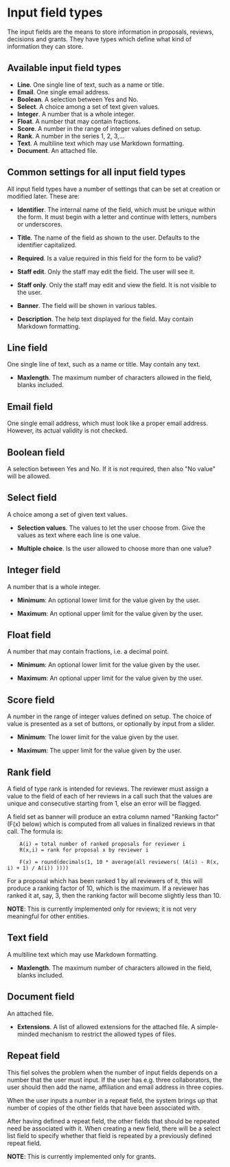 # Input field types

The input fields are the means to store information in proposals, reviews, decisions and grants. They have types which define what kind of information they
can store.

## Available input field types

- **Line**. One single line of text, such as a name or title.
- **Email**. One single email address.
- **Boolean**. A selection between Yes and No.
- **Select**. A choice among a set of text given values.
- **Integer**. A number that is a whole integer.
- **Float**. A number that may contain fractions.
- **Score**. A number in the range of integer values defined on setup.
- **Rank**. A number in the series 1, 2, 3,...
- **Text**. A multiline text which may use Markdown formatting.
- **Document**. An attached file.

## Common settings for all input field types

All input field types have a number of settings that can be set at creation
or modified later. These are:

- **Identifier**. The internal name of the field, which must be unique within
  the form. It must begin with a letter and continue with letters,
  numbers or underscores.

- **Title**. The name of the field as shown to the user.
  Defaults to the identifier capitalized.

- **Required**. Is a value required in this field for the form to be valid?

- **Staff edit**. Only the staff may edit the field. The user will see it.

- **Staff only**. Only the staff may edit and view the field.
  It is not visible to the user.

- **Banner**. The field will be shown in various tables.

- **Description**. The help text displayed for the field.
   May contain Markdown formatting.

## Line field

One single line of text, such as a name or title. May contain any text.

- **Maxlength**. The maximum number of characters allowed in the
  field, blanks included.

## Email field

One single email address, which must look like a proper email
address. However, its actual validity is not checked.

## Boolean field

A selection between Yes and No. If it is not required, then also "No
value" will be allowed.

## Select field

A choice among a set of given text values.

- **Selection values**.  The values to let the user choose from. Give
  the values as text where each line is one value.

- **Multiple choice**. Is the user allowed to choose more than one value?

## Integer field

A number that is a whole integer.

- **Minimum**: An optional lower limit for the value given by the user.

- **Maximum**: An optional upper limit for the value given by the user.

## Float field

A number that may contain fractions, i.e. a decimal point.

- **Minimum**: An optional lower limit for the value given by the user.

- **Maximum**: An optional upper limit for the value given by the user.

## Score field

A number in the range of integer values defined on setup. The choice
of value is presented as a set of buttons, or optionally by input from
a slider.

- **Minimum**: The lower limit for the value given by the user.

- **Maximum**: The upper limit for the value given by the user.

## Rank field

A field of type rank is intended for reviews. The reviewer must assign
a value to the field of each of her reviews in a call such that the
values are unique and consecutive starting from 1, else an error will
be flagged.

A field set as banner will produce an extra column named "Ranking
factor" (F(x) below) which is computed from all values in finalized
reviews in that call. The formula is:

```
    A(i) = total number of ranked proposals for reviewer i
    R(x,i) = rank for proposal x by reviewer i

    F(x) = round(decimals(1, 10 * average(all reviewers( (A(i) - R(x, i) + 1) / A(i)) ))))
```

For a proposal which has been ranked 1 by all reviewers of it, this will produce
a ranking factor of 10, which is the maximum. If a reviewer has ranked it at,
say, 3, then the ranking factor will become slightly less than 10.

**NOTE**: This is currently implemented only for reviews; it is not
very meaningful for other entities.

## Text field

A multiline text which may use Markdown formatting.

- **Maxlength**. The maximum number of characters allowed in the
  field, blanks included.

## Document field

 An attached file.

- **Extensions**. A list of allowed extensions for the attached file.
  A simple-minded mechanism to restrict the allowed types of files.

## Repeat field

This fiel solves the problem when the number of input fields depends
on a number that the user must input. If the user has e.g. three
collaborators, the user should then add the name, affiliation and
email address in three copies.

When the user inputs a number in a repeat field, the system brings up
that number of copies of the other fields that have been associated
with.

After having defined a repeat field, the other fields that should be
repeated need be associated with it. When creating a new field, there
will be a select list field to specify whether that field is repeated
by a previously defined repeat field.

**NOTE**: This is currently implemented only for grants.
